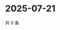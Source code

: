 # 2025-07-21

共 0 条

<!-- BEGIN ZHIHUQUESTIONS -->
<!-- 最后更新时间 Mon Jul 21 2025 09:03:26 GMT+0800 (China Standard Time) -->

<!-- END ZHIHUQUESTIONS -->
